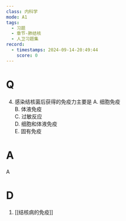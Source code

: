 ```yaml
---
class: 内科学
mode: A1
tags:
  - 习题
  - 章节-肺结核
  - 人卫习题集
record:
  - timestamps: 2024-09-14-20:49:44
    score: 0
---
```


# Q
4. 感染结核菌后获得的免疫力主要是
A. 细胞免疫  
B. 体液免疫  
C. 过敏反应  
D. 细胞和体液免疫  
E. 固有免疫
# A
A
# D
1. [[结核病的免疫]]

